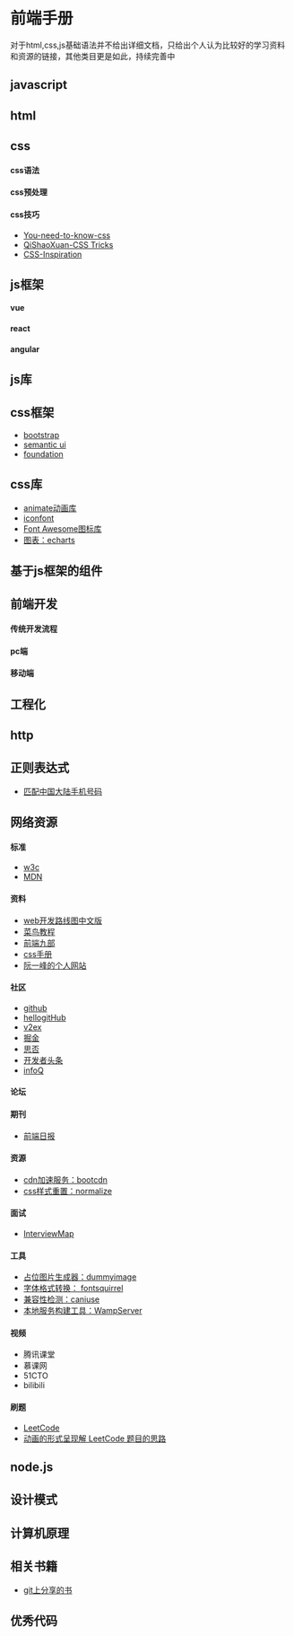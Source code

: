 # 前端手册
对于html,css,js基础语法并不给出详细文档，只给出个人认为比较好的学习资料和资源的链接，其他类目更是如此，持续完善中
## javascript
## html
## css
#### css语法
#### css预处理
#### css技巧
  + [You-need-to-know-css](https://lhammer.cn/You-need-to-know-css/##/zh-cn/)
  + [QiShaoXuan-CSS Tricks](https://qishaoxuan.github.io/css_tricks/)
  + [CSS-Inspiration](https://chokcoco.github.io/CSS-Inspiration/##/)
## js框架
#### vue
#### react
#### angular
## js库
## css框架
  + [bootstrap](https://foundation.zurb.com/)
  + [semantic ui](https://semantic-ui.com/)
  + [foundation](https://foundation.zurb.com/)
## css库
  + [animate动画库](https://daneden.github.io/animate.css/)
  + [iconfont](https://www.iconfont.cn/)
  + [Font Awesome图标库](https://fontawesome.com/)
  + [图表：echarts](https://echarts.baidu.com/echarts2/doc/example.html)
## 基于js框架的组件
## 前端开发
#### 传统开发流程
#### pc端
#### 移动端
## 工程化
## http
## 正则表达式
  + [匹配中国大陆手机号码](https://github.com/VincentSit/ChinaMobilePhoneNumberRegex)
## 网络资源
#### 标准
  + [w3c](http://www.w3school.com.cn/)
  + [MDN](https://developer.mozilla.org/zh-CN/)
#### 资料
  + [web开发路线图中文版](https://github.com/ccloli/developer-roadmap-zh-CN)
  + [菜鸟教程](https://www.runoob.com/)
  + [前端九部](https://www.yuque.com/fe9)
  + [css手册](http://css.doyoe.com/)
  + [阮一峰的个人网站](http://www.ruanyifeng.com/home.html)
#### 社区
  + [github](https://github.com/)
  + [hellogitHub](https://hellogithub.com/)
  + [v2ex](https://www.v2ex.com/)
  + [掘金](https://juejin.im/timeline)
  + [思否](https://segmentfault.com/)
  + [开发者头条](https://toutiao.io/)
  + [infoQ](https://www.infoq.cn/)
#### 论坛
#### 期刊
  + [前端日报](http://caibaojian.com/t/%E5%89%8D%E7%AB%AF%E6%97%A5%E6%8A%A5)
#### 资源
  + [cdn加速服务：bootcdn](https://www.bootcdn.cn/)
  + [css样式重置：normalize](https://www.bootcdn.cn/normalize/)
#### 面试
  + [InterviewMap](https://yuchengkai.cn/docs/)
#### 工具
  + [占位图片生成器：dummyimage](https://dummyimage.com/)
  + [字体格式转换： fontsquirrel](https://www.fontsquirrel.com/tools/webfont-generator)
  + [兼容性检测：caniuse](https://caniuse.com/)
  + [本地服务构建工具：WampServer](http://www.wampserver.com/)
#### 视频
  + 腾讯课堂
  + 慕课网
  + 51CTO
  + bilibili
#### 刷题
  + [LeetCode](https://leetcode-cn.com/)
  + [动画的形式呈现解 LeetCode 题目的思路](https://github.com/MisterBooo/LeetCodeAnimation)
## node.js
## 设计模式
## 计算机原理
## 相关书籍
  + [git上分享的书](https://github.com/ddzy/fe-necessary-book)
## 优秀代码
